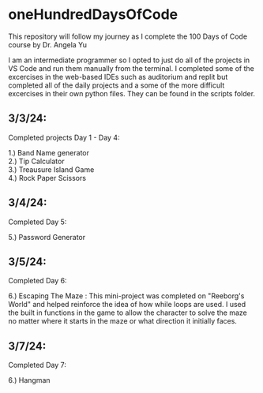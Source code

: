# oneHundredDaysOfCode

This repository will follow my journey as I complete the 100 Days of Code course by Dr. Angela Yu

I am an intermediate programmer so I opted to just do all of the projects in VS Code and run them manually from the terminal.
I completed some of the excercises in the web-based IDEs such as auditorium and replit but completed all of the daily projects and a some of the more difficult excercises in their own python files. They can be found in the scripts folder.

## 3/3/24:
Completed projects Day 1 - Day 4:  

1.) Band Name generator  
2.) Tip Calculator  
3.) Treausure Island Game  
4.) Rock Paper Scissors

## 3/4/24:
Completed Day 5:  

5.) Password Generator

## 3/5/24:
Completed Day 6:  

6.) Escaping The Maze : This mini-project was completed on "Reeborg's World" and helped reinforce the idea of how while loops are used. I used the built in functions in the game to allow the character to solve the maze no matter where it starts in the maze or what direction it initially faces.  

## 3/7/24:
Completed Day 7:  

6.) Hangman

